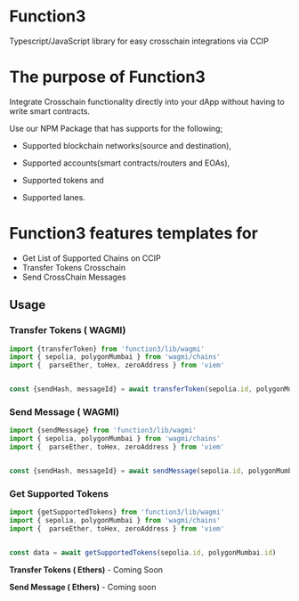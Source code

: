 # Function3
Typescript/JavaScript library for easy crosschain integrations via CCIP

# The purpose of Function3
Integrate Crosschain functionality directly into your dApp without having to write smart contracts.

Use our NPM Package that has supports for the following;

- Supported blockchain networks(source and destination),

- Supported accounts(smart contracts/routers and EOAs),

- Supported tokens and

- Supported lanes.

# Function3 features templates for

- Get List of Supported Chains on CCIP
- Transfer Tokens Crosschain
- Send CrossChain Messages


## Usage

### Transfer Tokens ( WAGMI)

```ts
import {transferToken} from 'function3/lib/wagmi'
import { sepolia, polygonMumbai } from 'wagmi/chains'
import {  parseEther, toHex, zeroAddress } from 'viem'


const {sendHash, messageId} = await transferToken(sepolia.id, polygonMumbai.id, 'receveAddress', 'tokenAddress', parseEther('0.0001'), zeroAddress, walletClient)


```



### Send Message ( WAGMI)

```ts
import {sendMessage} from 'function3/lib/wagmi'
import { sepolia, polygonMumbai } from 'wagmi/chains'
import {  parseEther, toHex, zeroAddress } from 'viem'


const {sendHash, messageId} = await sendMessage(sepolia.id, polygonMumbai.id, 'receiver','message', PaymentCurrency.Native, walletClient)


```

### Get Supported Tokens

```ts
import {getSupportedTokens} from 'function3/lib/wagmi'
import { sepolia, polygonMumbai } from 'wagmi/chains'
import {  parseEther, toHex, zeroAddress } from 'viem'


const data = await getSupportedTokens(sepolia.id, polygonMumbai.id)


```




**Transfer Tokens ( Ethers)** - Coming Soon



**Send Message ( Ethers)**  - Coming soon